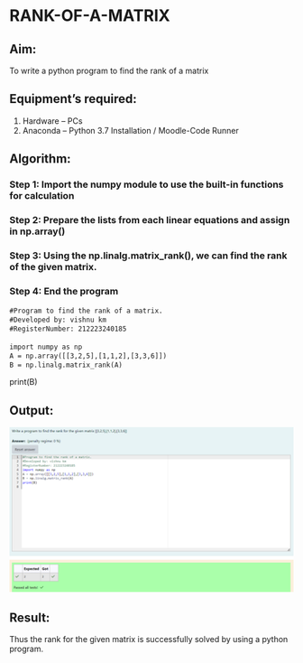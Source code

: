# RANK-OF-A-MATRIX
## Aim:
To write a python program to find the rank of a matrix
## Equipment’s required:
1. 	Hardware – PCs
2. 	Anaconda – Python 3.7 Installation / Moodle-Code Runner
## Algorithm:
### Step 1: Import the numpy module to use the built-in functions for calculation
### Step 2: Prepare the lists from each linear equations and assign in np.array()
### Step 3: Using the np.linalg.matrix_rank(), we can find the rank of the given matrix.
### Step 4: End the program
```
#Program to find the rank of a matrix.
#Developed by: vishnu km
#RegisterNumber: 212223240185

import numpy as np
A = np.array([[3,2,5],[1,1,2],[3,3,6]])
B = np.linalg.matrix_rank(A)
```
print(B)

## Output:
![alt text](image.png)
## Result:
Thus the rank for the given matrix is successfully solved by  using a python program.

